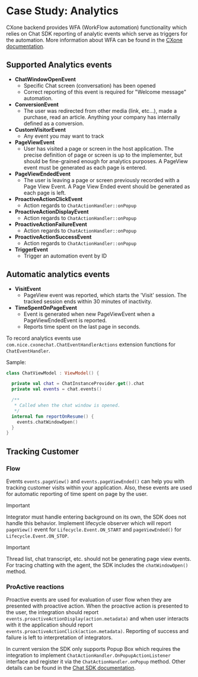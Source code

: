 # Case Study: Analytics

CXone backend provides WFA (WorkFlow automation) functionality which relies on Chat SDK reporting of analytic events which serve as triggers for the automation.
More information about WFA can be found in the [CXone documentation](https://help.nice-incontact.com/content/acd/digital/chat/workflowautomation.htm).

## Supported Analytics events

- **ChatWindowOpenEvent**
  - Specific Chat screen (conversation) has been opened
  - Correct reporting of this event is required for "Welcome message" automation.
- **ConversionEvent**
  - The user was redirected from other media (link, etc…), made a purchase, read an article.
    Anything your company has internally defined as a conversion.
- **CustomVisitorEvent**
  - Any event you may want to track
- **PageViewEvent**
  - User has visited a page or screen in the host application.  The precise definition of page or screen is up to the implementer, but should be fine-grained enough for analytics purposes.
    A PageView event must be generated as each page is entered.  
- **PageViewEndedEvent**
  - The user is leaving a page or screen previously recorded with a Page View Event.
    A Page View Ended event should be generated as each page is left.
- **ProactiveActionClickEvent**
  - Action regards to `ChatActionHandler::onPopup`
- **ProactiveActionDisplayEvent**
  - Action regards to `ChatActionHandler::onPopup`
- **ProactiveActionFailureEvent**
  - Action regards to `ChatActionHandler::onPopup`
- **ProactiveActionSuccessEvent**
  - Action regards to `ChatActionHandler::onPopup`
- **TriggerEvent**
  - Trigger an automation event by ID

## Automatic analytics events

- **VisitEvent**
  - PageView event was reported, which starts the 'Visit' session. The tracked session ends within 30 minutes of inactivity.
- **TimeSpentOnPageEvent**
  - Event is generated when new PageViewEvent when a PageViewEndedEvent is reported.
  - Reports time spent on the last page in seconds.

To record analytics events use `com.nice.cxonechat.ChatEventHandlerActions` extension functions for `ChatEventHandler`.

Sample:

```kotlin
class ChatViewModel : ViewModel() {

  private val chat = ChatInstanceProvider.get().chat
  private val events = chat.events()

  /**
   * Called when the chat window is opened.
   */
  internal fun reportOnResume() {
    events.chatWindowOpen()
  }
}
```

## Tracking Customer

### Flow

Events `events.pageView()` and `events.pageViewEnded()` can help you with tracking customer visits within your application.
Also, these events are used for automatic reporting of time spent on page by the user.

> [!IMPORTANT]
> Integrator must handle entering background on its own, the SDK does not handle this behavior.
> Implement lifecycle observer which will report `pageView()` event for `Lifecycle.Event.ON_START` and `pageViewEnded()`
> for `Lifecycle.Event.ON_STOP`.

> [!IMPORTANT]
> Thread list, chat transcript, etc. should not be generating page view events. For tracing chatting with the agent,
> the SDK includes the `chatWindowOpen()` method.

### ProActive reactions

Proactive events are used for evaluation of user flow when they are presented with proactive action.
When the proactive action is presented to the user, the integration should report `events.proactiveActionDisplay(action.metadata)`
and when user interacts with it the application should report `events.proactiveActionClick(action.metadata)`.
Reporting of success and failure is left to interpretation of integrators.

In current version the SDK only supports Popup Box which requires the integration to implement `ChatActionHandler.OnPopupActionListener` interface and register it via the `ChatActionHandler.onPopup` method.
Other details can be found in the [Chat SDK documentation](https://help.nice-incontact.com/content/acd/digital/guide/guideactions/mobileapplicationpopupbox.htm?tocpath=CXone%20Guide%7CCXone%20Guide%7CCreate%20Engagement%20Rules%7CLegacy%20Engagement%20Actions%7C_____6#MobileApplicationPopupBox).
